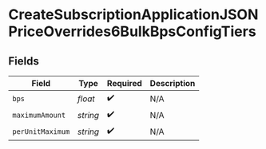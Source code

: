 # CreateSubscriptionApplicationJSONPriceOverrides6BulkBpsConfigTiers


## Fields

| Field              | Type               | Required           | Description        |
| ------------------ | ------------------ | ------------------ | ------------------ |
| `bps`              | *float*            | :heavy_check_mark: | N/A                |
| `maximumAmount`    | *string*           | :heavy_check_mark: | N/A                |
| `perUnitMaximum`   | *string*           | :heavy_check_mark: | N/A                |